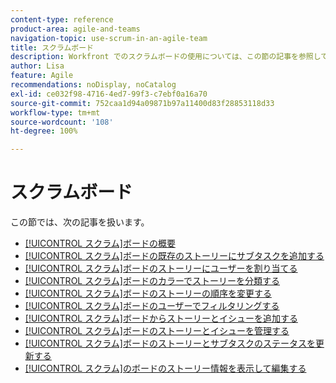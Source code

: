 ```yaml
---
content-type: reference
product-area: agile-and-teams
navigation-topic: use-scrum-in-an-agile-team
title: スクラムボード
description: Workfront でのスクラムボードの使用については、この節の記事を参照してください。
author: Lisa
feature: Agile
recommendations: noDisplay, noCatalog
exl-id: ce032f98-4716-4ed7-99f3-c7ebf0a16a70
source-git-commit: 752caa1d94a09871b97a11400d83f28853118d33
workflow-type: tm+mt
source-wordcount: '108'
ht-degree: 100%

---
```


# スクラムボード

この節では、次の記事を扱います。

* [[!UICONTROL スクラム]ボードの概要](../../../agile/use-scrum-in-an-agile-team/scrum-board/scrum-board-overview.md)
* [[!UICONTROL スクラム]ボードの既存のストーリーにサブタスクを追加する](../../../agile/use-scrum-in-an-agile-team/scrum-board/add-a-subtask-to-an-existing-story-scrum.md)
* [[!UICONTROL スクラム]ボードのストーリーにユーザーを割り当てる](../../../agile/use-scrum-in-an-agile-team/scrum-board/assign-users-to-a-story-scrum.md)
* [[!UICONTROL スクラム]ボードのカラーでストーリーを分類する](../../../agile/use-scrum-in-an-agile-team/scrum-board/categorize-stories-by-color.md)
* [[!UICONTROL スクラム]ボードのストーリーの順序を変更する](../../../agile/use-scrum-in-an-agile-team/scrum-board/change-order-of-stories.md)
* [[!UICONTROL スクラム]ボードのユーザーでフィルタリングする](../../../agile/use-scrum-in-an-agile-team/scrum-board/filter-by-user-scrum-board.md)
* [[!UICONTROL スクラム]ボードからストーリーとイシューを追加する](../../../agile/use-scrum-in-an-agile-team/scrum-board/add-story-from-scrum-board.md)
* [[!UICONTROL スクラム]ボードのストーリーとイシューを管理する](../../../agile/use-scrum-in-an-agile-team/scrum-board/manage-scrum-board.md)
* [[!UICONTROL スクラム]ボードのストーリーとサブタスクのステータスを更新する](../../../agile/use-scrum-in-an-agile-team/scrum-board/update-status-of-stories-and-subtasks.md)
* [[!UICONTROL スクラム]のボードのストーリー情報を表示して編集する](../../../agile/use-scrum-in-an-agile-team/scrum-board/view-and-edit-story-info.md)
